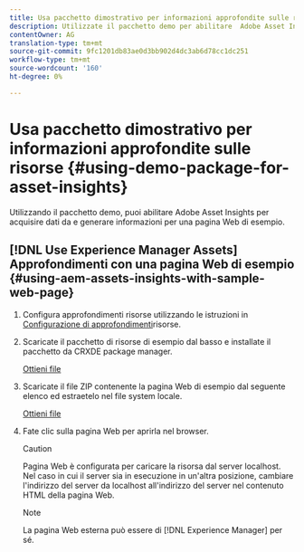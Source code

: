 ```yaml
---
title: Usa pacchetto dimostrativo per informazioni approfondite sulle risorse
description: Utilizzate il pacchetto demo per abilitare  Adobe Asset Insights per acquisire dati da e generare informazioni per una pagina Web.
contentOwner: AG
translation-type: tm+mt
source-git-commit: 9fc1201db83ae0d3bb902d4dc3ab6d78cc1dc251
workflow-type: tm+mt
source-wordcount: '160'
ht-degree: 0%

---
```



# Usa pacchetto dimostrativo per informazioni approfondite sulle risorse {#using-demo-package-for-asset-insights}

Utilizzando il pacchetto demo, puoi abilitare  Adobe Asset Insights per acquisire dati da e generare informazioni per una pagina Web di esempio.

## [!DNL Use Experience Manager Assets] Approfondimenti con una pagina Web di esempio  {#using-aem-assets-insights-with-sample-web-page}

1. Configura approfondimenti risorse utilizzando le istruzioni in [Configurazione di approfondimenti](touch-ui-configuring-asset-insights.md)risorse.
1. Scaricate il pacchetto di risorse di esempio dal basso e installate il pacchetto da CRXDE package manager.

   [Ottieni file](assets/insightsdemo.zip)

1. Scaricate il file ZIP contenente la pagina Web di esempio dal seguente elenco ed estraetelo nel file system locale.

   [Ottieni file](assets/demosite.zip)

1. Fate clic sulla pagina Web per aprirla nel browser.

   >[!CAUTION]
   >
   >Pagina Web è configurata per caricare la risorsa dal server localhost. Nel caso in cui il server sia in esecuzione in un&#39;altra posizione, cambiare l&#39;indirizzo del server da localhost all&#39;indirizzo del server nel contenuto HTML della pagina Web.

   >[!NOTE]
   >
   >La pagina Web esterna può essere di [!DNL Experience Manager] per sé.
